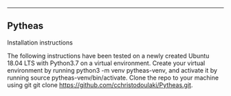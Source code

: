 -------------------------
Pytheas
-------------------------


Installation instructions

The following instructions have been tested on a newly created Ubuntu 18.04 LTS with Python3.7 on a virtual environment. Create your virtual environment by running python3 -m venv pytheas-venv, and activate it by running source pytheas-venv/bin/activate. Clone the repo to your machine using git git clone https://github.com/cchristodoulaki/Pytheas.git.

